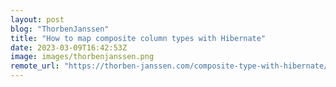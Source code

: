 ```yaml
---
layout: post
blog: "ThorbenJanssen"
title: "How to map composite column types with Hibernate"
date: 2023-03-09T16:42:53Z
image: images/thorbenjanssen.png
remote_url: "https://thorben-janssen.com/composite-type-with-hibernate/"
---
```

